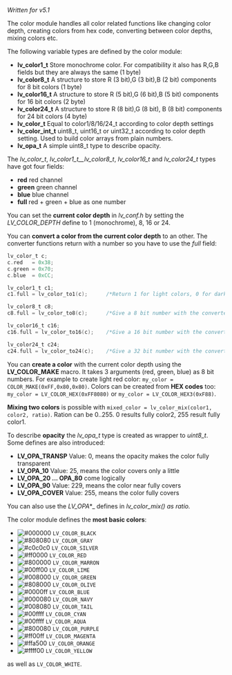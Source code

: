 _Written for v5.1_

The color module handles all color related functions like changing color depth, creating colors from hex code, converting between color depths, mixing colors etc. 

The following variable types are defined by the color module:

- **lv_color1_t** Store monochrome color. For compatibility it also has R,G,B fields but they are always the same (1 byte)
- **lv_color8_t** A structure to store R (3 bit),G (3 bit),B (2 bit) components for 8 bit colors (1 byte)
- **lv_color16_t** A structure to store R (5 bit),G (6 bit),B (5 bit) components for 16 bit colors (2 byte)
- **lv_color24_t** A structure to store R (8 bit),G (8 bit), B (8 bit) components for 24 bit colors (4 byte)
- **lv_color_t** Equal to color1/8/16/24_t according to color depth settings
- **lv_color_int_t** uint8_t, uint16_t or uint32_t according to color depth setting. Used to build color arrays from plain numbers.
- **lv_opa_t** A simple uint8_t type to describe opacity.

The _lv_color_t_, _lv_color1_t__lv_color8_t_, _lv_color16_t_ and _lv_color24_t_ types have got four fields:

- **red** red channel
- **green** green channel
- **blue** blue channel
- **full** red + green + blue as one number

You can set the **current color depth** in _lv_conf.h_ by setting the _LV_COLOR_DEPTH_ define to 1 (monochrome), 8, 16 or 24.

You can **convert a color from the current color depth** to an other. The converter functions return with a number so you have to use the _full_ field:

```c
lv_color_t c;
c.red   = 0x38;
c.green = 0x70;
c.blue  = 0xCC;

lv_color1_t c1;
c1.full = lv_color_to1(c);		/*Return 1 for light colors, 0 for dark colors*/

lv_color8_t c8;
c8.full = lv_color_to8(c);		/*Give a 8 bit number with the converted color*/ 

lv_color16_t c16;
c16.full = lv_color_to16(c); 	/*Give a 16 bit number with the converted color*/

lv_color24_t c24;
c24.full = lv_color_to24(c);	/*Give a 32 bit number with the converted color*/
```

You can **create a color** with the current color depth using the **LV_COLOR_MAKE** macro. It takes 3 arguments (red, green, blue) as 8 bit numbers. For example to create light red color: `my_color = COLOR_MAKE(0xFF,0x80,0x80)`. Colors can be created from **HEX codes** too: `my_color = LV_COLOR_HEX(0xFF8080)` or `my_color = LV_COLOR_HEX3(0xF88)`.

**Mixing two colors** is possible with `mixed_color = lv_color_mix(color1, color2, ratio)`. Ration can be 0..255. 0 results fully color2, 255 result fully color1. 

To describe **opacity** the _lv_opa_t_ type is created as wrapper to _uint8_t_. Some defines are also introduced: 

- **LV_OPA_TRANSP** Value: 0, means the opacity makes the color fully transparent
- **LV_OPA_10** Value: 25, means the color covers only a little
- **LV_OPA_20 ... OPA_80** come logically
- **LV_OPA_90** Value: 229, means the color near fully covers 
- **LV_OPA_COVER** Value: 255, means the color fully covers 

You can also use the _LV_OPA_*_ defines in _lv_color_mix() as ratio._

  

The color module defines the **most basic colors**:   

- ![#000000](https://placehold.it/15/000000/000000?text=+) `LV_COLOR_BLACK`
- ![#808080](https://placehold.it/15/808080/000000?text=+) `LV_COLOR_GRAY`
- ![#c0c0c0](https://placehold.it/15/c0c0c0/000000?text=+) `LV_COLOR_SILVER`
- ![#ff0000](https://placehold.it/15/ff0000/000000?text=+) `LV_COLOR_RED`
- ![#800000](https://placehold.it/15/800000/000000?text=+) `LV_COLOR_MARRON`
- ![#00ff00](https://placehold.it/15/00ff00/000000?text=+) `LV_COLOR_LIME`
- ![#008000](https://placehold.it/15/008000/000000?text=+) `LV_COLOR_GREEN`
- ![#808000](https://placehold.it/15/808000/000000?text=+) `LV_COLOR_OLIVE`
- ![#0000ff](https://placehold.it/15/0000ff/000000?text=+) `LV_COLOR_BLUE`
- ![#000080](https://placehold.it/15/000080/000000?text=+) `LV_COLOR_NAVY`
- ![#008080](https://placehold.it/15/008080/000000?text=+) `LV_COLOR_TAIL`
- ![#00ffff](https://placehold.it/15/00ffff/000000?text=+) `LV_COLOR_CYAN`
- ![#00ffff](https://placehold.it/15/00ffff/000000?text=+) `LV_COLOR_AQUA`
- ![#800080](https://placehold.it/15/800080/000000?text=+) `LV_COLOR_PURPLE`
- ![#ff00ff](https://placehold.it/15/ff00ff/000000?text=+) `LV_COLOR_MAGENTA`
- ![#ffa500](https://placehold.it/15/ffa500/000000?text=+) `LV_COLOR_ORANGE`
- ![#ffff00](https://placehold.it/15/ffff00/000000?text=+) `LV_COLOR_YELLOW`

as well as `LV_COLOR_WHITE`.